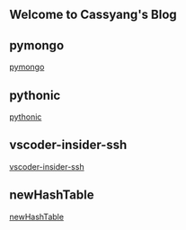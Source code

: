 ## Welcome to Cassyang's Blog

pymongo
---
[pymongo](https://github.com/cassyang/cassyang.github.io/blob/master/pymongo.md)


pythonic
---
[pythonic](https://github.com/cassyang/cassyang.github.io/blob/master/pythonic.md)


vscoder-insider-ssh
---
[vscoder-insider-ssh](https://github.com/cassyang/cassyang.github.io/blob/master/vscode_insider_ssh.md)


newHashTable
---
[newHashTable](https://github.com/cassyang/cassyang.github.io/blob/master/newHashTable.md)


